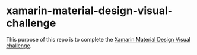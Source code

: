 # xamarin-material-design-visual-challenge

This purpose of this repo is to complete the [Xamarin Material Design Visual challenge](https://devblogs.microsoft.com/xamarin/visual-challenge-conquered/).
